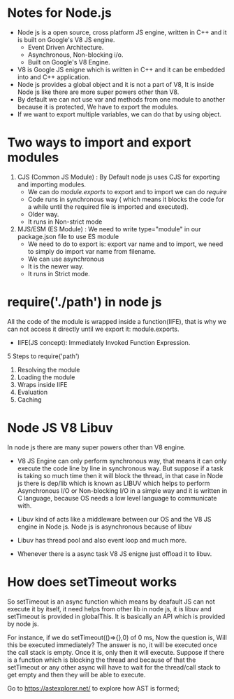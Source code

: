 # Notes for Node.js

- Node js is a open source, cross platform JS engine, written in C++ and it is built on Google's V8 JS engine.
  - Event Driven Architecture.
  - Asynchronous, Non-blocking i/o.
  - Built on Google's V8 Engine.
- V8 is Google JS enigne which is written in C++ and it can be embedded into and C++ application.
- Node js provides a global object and it is not a part of V8, It is inside Node js like there are more super powers other than V8.
- By default we can not use var and methods from one module to another because it is protected, We have to export the modules.
- If we want to export multiple variables, we can do that by using object.

# Two ways to import and export modules

1. CJS (Common JS Module) : By Default node js uses CJS for exporting and importing modules.
   - We can do *module.exports* to export and to import we can do *require*
   - Code runs in synchronous way ( which means it blocks the code for a while until the required file is imported and executed).
   - Older way.
   - It runs in Non-strict mode
2. MJS/ESM (ES Module) : We need to write type="module" in our package.json file to use ES module
   - We need to do to export is: export var name and to import, we need to simply do import var name from filename.
   - We can use asynchronous 
   - It is the newer way.
   - It runs in Strict mode.

# require('./path') in node js

All the code of the module is wrapped inside a function(IIFE), that is why we can not access it directly until we export it: module.exports.
 - IIFE(JS concept): Immediately Invoked Function Expression.    

5 Steps to require('path')
 1. Resolving the module
 2. Loading the module
 3. Wraps inside IIFE
 4. Evaluation
 5. Caching
 
 # Node JS V8 Libuv
 
In node js there are many super powers other than V8 engine. 

- V8 JS Engine can only perform synchronous way, that means it can only execute the code line by line in synchronous way. But suppose if a task is taking so much time then it will block the thread, in that case in Node js there is dep/lib which is known as LIBUV which helps to perform Asynchronous I/O or Non-blocking I/O in a simple way and it is written in C language, because OS needs a low level language to communicate with.

- Libuv kind of acts like a middleware between our OS and the V8 JS engine in Node js. Node js is asynchronous because of libuv
 - Libuv has thread pool and also event loop and much more.

- Whenever there is a async task V8 JS enigne just offload it to libuv.

# How does setTimeout works

So setTimeout is an async function which means by deafault JS can not execute it by itself, it need helps from other lib in node js, it is libuv and setTimeout is provided in globalThis. It is basically an API which is provided by node js.

For instance, if we do setTimeout(()=>{},0) of 0 ms, Now the question is, Will this be executed immediately?
The answer is no, it will be executed once the call stack is empty. Once it is, only then it will execute.
Suppose if there is a function which is blocking the thread and because of that the setTimeout or any other async will have to wait for the thread/call stack to get empty and then they will be able to execute.

Go to https://astexplorer.net/ to explore how AST is formed;